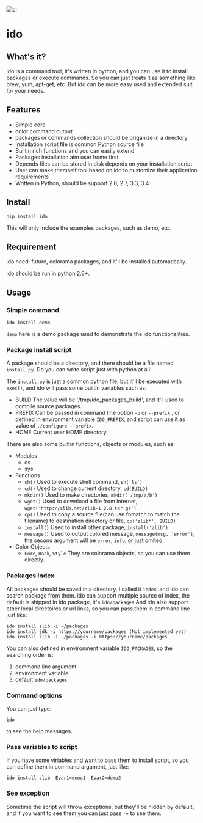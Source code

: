 ![ci](https://travis-ci.org/limodou/ido.svg?branch=master)

# ido

## What's it?

ido is a command tool, it's written in python, and you can use it to install packages or
execute commands. So you can just treats it as something like brew, yum, apt-get, etc.
But ido can be more easy used and extended suit for your needs.

## Features

* Simple core
* color command output
* packages or commands collection should be origanize in a directory
* Installation script file is common Python source file
* Builtin rich functions and you can easily extend
* Packages installation aim user home first
* Depends files can be stored in disk depends on your installation script
* User can make themself tool based on ido to customize their application requirements
* Written in Python, should be support 2.6, 2.7, 3.3, 3.4

## Install

```
pip install ido
```

This will only include the examples packages, such as demo, etc.

## Requirement

ido need: future, colorama packages, and it'll be installed automatically.

ido should be run in python 2.6+.

## Usage

### Simple command

```
ido install demo
```

`demo` here is a demo package used to demonstrate the ido functionalities.

### Package install script

A package should be a directory, and there should be a file named `install.py`.
Do you can write script just with python at all.

The `install.py` is just a common python file, but it'll be executed with `exec()`,
and ido will pass some builtin variables such as:

* BUILD The value will be '/tmp/ido_packages_build', and it'll used to compile source packages.
* PREFIX Can be passed in command line option `-p` or `--prefix` , or defined in environment
  variable `IDO_PREFIX`, and script can use it as value of `./configure --prefix`.
* HOME Current user HOME directory.

There are also some builtin functions, objects or modules, such as:

* Modules
    * os
    * sys
* Functions
    * `sh()` Used to execute shell command, `sh('ls')`
    * `cd()` Used to change current directory, `cd(BUILD)`
    * `mkdir()` Used to make directories, `mkdir('/tmp/a/b')`
    * `wget()` Used to download a file from internet, `wget('http://zlib.net/zlib-1.2.8.tar.gz')`
    * `cp()` Used to copy a source file(can use fnmatch to match the filename) to destination directory or file, `cp('zlib*', BUILD)`
    * `install()` Used to install other package, `install('zlib')`
    * `message()` Used to output colored message, `message(msg, 'error')`, the second argument
      will be `error`, `info`, or just omited.
* Color Objects
    * `Fore`, `Back`, `Style` They are colorama objects, so you can use them directly.

### Packages Index

All packages should be saved in a directory, I called it `index`, and ido can search package from them. ido
can support multiple source of index, the default is shipped in ido package, it's `ido/packages`
And ido also support other local directoires or url links, so you can pass them in command
line just like:

```
ido install zlib -i ~/packages
ido install jdk -i https://yourname/packages (Not implemented yet)
ido install zlib -i ~/packages -i https://yourname/packages
```

You can also defined in environment variable `IDO_PACKAGES`, so the searching order is:

1. command line argument
1. environment variable
1. default `ido/packages`

### Command options

You can just type:

```
ido
```

to see the help messages.

### Pass variables to script

If you have some viriables and want to pass them to install script, so you can define them
in command argument, just like:

```
ido install zlib -Evar1=demo1 -Evar2=demo2
```

### See exception

Sometime the script will throw exceptions, but they'll be hidden by default, and if you want
to see them you can just pass `-v` to see them.